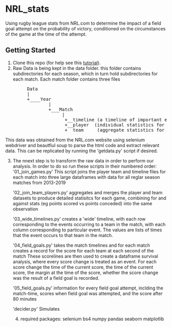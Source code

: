# NRL_stats
Using rugby league stats from NRL.com to determine the impact of a field goal attempt on the probability of victory, 
conditioned on the circumstances of the game at the time of the attempt.




## Getting Started

1. Clone this repo (for help see this [tutorial](https://help.github.com/articles/cloning-a-repository/)).
2. Raw Data is being kept in the data folder. this folder contains subdirectories for each season, which in turn hold subdirectories for each match. 
Each match folder contains three files 
<pre/>
        Data
        |
        +____Year
                |
                +___Match
                     |
                      +__timeline (a timeline of important events from the match with the game-time at which they occurred)
                      +__player  (individual statistics for each of the 17 players on each team)
                      +__team     (aggregate statistics for each team)
</pre>

This data was obtained from the NRL.com website using selenium webdriver and beautfiul soup to parse the html code and extract relevant data.
This can be replicated by running the 'getdata.py' script if desired.

3. The nnext step is to transform the raw data in order to perform our analysis. In order to do so run these scripts in their numbered order:
    '01_join_games.py'
    This script joins the player team and timeline files for each match into three large dataframes with data for all reglar season matches from 2013-2019

    '02_join_team_players.py'
    aggregates and merges the player and team datasets to produce detailed statisitcs for each game, combining for and against stats (eg points scored vs points conceded)
    into the same observation 
    
    '03_wide_timelines.py'
    creates a 'wide' timeline, with each row corresponding to the events occurring to a team in the match, with each column corresponding to  particular
    event. The values are lists of times that the event occurs to that team in the match.
    
    '04_field_goals.py'
    takes the match timelines and for each match creates a record for the score for each team at each second of the match
    These scorelines are then used to create a dataframe survival analysis, where every score change is treated as an event.
    For each score change the time of the current score, the time of the current score, the margin at the time of the score, whether the score
    change was the result of a field goal is recorded.
    
    '05_field_goals.py'
    information for every field goal attempt, inclding the match-time, scores when field goal was attempted, and the score after 80 minutes 
    
    'decider.py'
    Simulates 
    
    4. required packages:
      selenium
      bs4
      numpy
      pandas
      seaborn
      matplotlib
      





